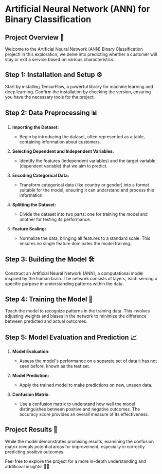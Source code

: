 # Artificial Neural Network (ANN) for Binary Classification

## Project Overview 🚀

Welcome to the Artificial Neural Network (ANN) Binary Classification project! In this exploration, we delve into predicting whether a customer will stay or exit a service based on various characteristics.

## Step 1: Installation and Setup ⚙️

Start by installing TensorFlow, a powerful library for machine learning and deep learning. Confirm the installation by checking the version, ensuring you have the necessary tools for the project.

## Step 2: Data Preprocessing 📊

1. **Importing the Dataset:**
   - Begin by introducing the dataset, often represented as a table, containing information about customers.

2. **Selecting Dependent and Independent Variables:**
   - Identify the features (independent variables) and the target variable (dependent variable) that we aim to predict.

3. **Encoding Categorical Data:**
   - Transform categorical data (like country or gender) into a format suitable for the model, ensuring it can understand and process this information.

4. **Splitting the Dataset:**
   - Divide the dataset into two parts: one for training the model and another for testing its performance.

5. **Feature Scaling:**
   - Normalize the data, bringing all features to a standard scale. This ensures no single feature dominates the model training.

## Step 3: Building the Model 🛠️

Construct an Artificial Neural Network (ANN), a computational model inspired by the human brain. The network consists of layers, each serving a specific purpose in understanding patterns within the data.

## Step 4: Training the Model 🚂

Teach the model to recognize patterns in the training data. This involves adjusting weights and biases in the network to minimize the difference between predicted and actual outcomes.

## Step 5: Model Evaluation and Prediction 📈

1. **Model Evaluation:**
   - Assess the model's performance on a separate set of data it has not seen before, known as the test set.

2. **Model Prediction:**
   - Apply the trained model to make predictions on new, unseen data.

3. **Confusion Matrix:**
   - Use a confusion matrix to understand how well the model distinguishes between positive and negative outcomes. The accuracy score provides an overall measure of its effectiveness.

## Project Results 🎉

While the model demonstrates promising results, examining the confusion matrix reveals potential areas for improvement, especially in correctly predicting positive outcomes.

Feel free to explore the project for a more in-depth understanding and additional insights! 🕵️‍♂️

